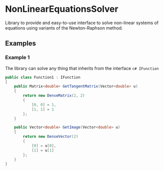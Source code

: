# NonLinearEquationsSolver
Library to provide and easy-to-use interface to solve non-linear systems of equations using variants of the Newton-Raphson method.

## Examples

### Example 1

The library can solve any thing that inherits from the interface ```c# IFunction```
```c#
public class Function1 : IFunction
{
    public Matrix<double> GetTangentMatrix(Vector<double> u)
    {
        return new DenseMatrix(2, 2)
        {
            [0, 0] = 1,
            [1, 1] = 1
        };
    }

    public Vector<double> GetImage(Vector<double> u)
    {
        return new DenseVector(2)
        {
            [0] = u[0],
            [1] = u[1]
        };
    }
}
```

